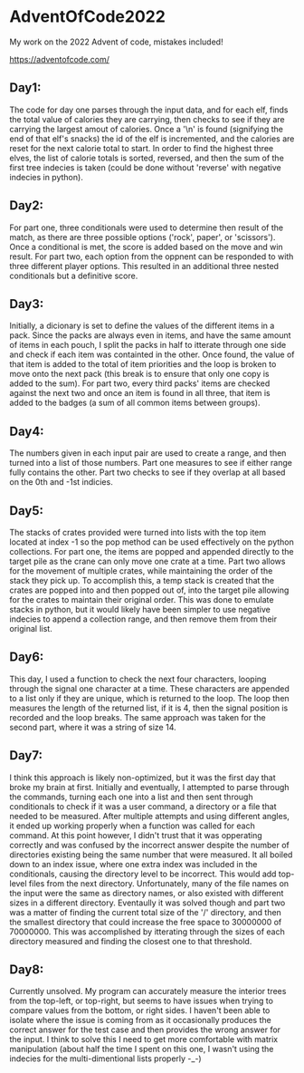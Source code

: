 # AdventOfCode2022

My work on the 2022 Advent of code, mistakes included!

https://adventofcode.com/


## Day1:
The code for day one parses through the input data, and for each elf, finds the total value of calories they are carrying, then checks to see if they are carrying the largest amout of calories. Once a '\n' is found (signifying the end of that elf's snacks) the id of the elf is incremented, and the calories are reset for the next calorie total to start.
In order to find the highest three elves, the list of calorie totals is sorted, reversed, and then the sum of the first tree indecies is taken (could be done without 'reverse' with negative indecies in python).

## Day2:
For part one, three conditionals were used to determine then result of the match, as there are three possible options ('rock', paper', or 'scissors'). Once a conditional is met, the score is added based on the move and win result.
For part two, each option from the oppnent can be responded to with three different player options. This resulted in an additional three nested conditionals but a definitive score.

## Day3:
Initially, a dicionary is set to define the values of the different items in a pack. Since the packs are always even in items, and have the same amount of items in each pouch, I split the packs in half to itterate through one side and check if each item was containted in the other. Once found, the value of that item is added to the total of item priorities and the loop is broken to move onto the next pack (this break is to ensure that only one copy is added to the sum).
For part two, every third packs' items are checked against the next two and once an item is found in all three, that item is added to the badges (a sum of all common items between groups).

## Day4:
The numbers given in each input pair are used to create a range, and then turned into a list of those numbers. 
Part one measures to see if either range fully contains the other.
Part two checks to see if they overlap at all based on the 0th and -1st indicies.


## Day5:
The stacks of crates provided were turned into lists with the top item located at index -1 so the pop method can be used effectively on the python collections. 
For part one, the items are popped and appended directly to the target pile as the crane can only move one crate at a time. 
Part two allows for the movement of multiple crates, while maintaining the order of the stack they pick up. To accomplish this, a temp stack is created that the crates are popped into and then popped out of, into the target pile allowing for the crates to maintain their original order.
This was done to emulate stacks in python, but it would likely have been simpler to use negative indecies to append a collection range, and then remove them from their original list.

## Day6:
This day, I used a function to check the next four characters, looping through the signal one character at a time. These characters are appended to a list only if they are unique, which is returned to the loop. The loop then measures the length of the returned list, if it is 4, then the signal position is recorded and the loop breaks. The same approach was taken for the second part, where it was a string of size 14.

## Day7:
I think this approach is likely non-optimized, but it was the first day that broke my brain at first. Initially and eventually, I attempted to parse through the commands, turning each one into a list and then sent through conditionals to check if it was a user command, a directory or a file that needed to be measured. After multiple attempts and using different angles, it ended up working properly when a function was called for each command. At this point however, I didn't trust that it was opperating correctly and was confused by the incorrect answer despite the number of directories existing being the same number that were measured. It all boiled down to an index issue, where one extra index was included in the conditionals, causing the directory level to be incorrect. This would add top-level files from the next directory. 
Unfortunately, many of the file names on the input were the same as directory names, or also existed with different sizes in a different directory. Eventaully it was solved though and part two was a matter of finding the current total size of the '/' directory, and then the smallest directory that could increase the free space to 30000000 of 70000000. This was accomplished by itterating through the sizes of each directory measured and finding the closest one to that threshold.

## Day8:
Currently unsolved. My program can accurately measure the interior trees from the top-left, or top-right, but seems to have issues when trying to compare values from the bottom, or right sides. I haven't been able to isolate where the issue is coming from as it occasionally produces the correct answer for the test case and then provides the wrong answer for the input. I think to solve this I need to get more comfortable with matrix manipulation (about half the time I spent on this one, I wasn't using the indecies for the multi-dimentional lists properly -_-)
